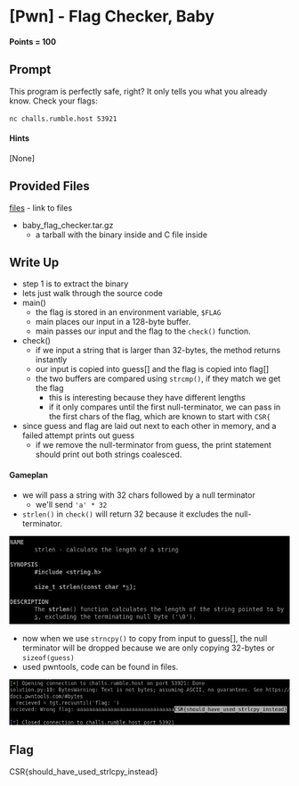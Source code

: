 # \[Pwn\] - Flag Checker, Baby

#### Points = 100

## Prompt

This program is perfectly safe, right? It only tells you what you already know. Check your flags:

`nc challs.rumble.host 53921`

#### Hints
\[None\]

## Provided Files
[files](../../files/cybersecurityrumble/flag_checker_baby) - link to files
- baby_flag_checker.tar.gz
	- a tarball with the binary inside and C file inside

## Write Up

- step 1 is to extract the binary
- lets just walk through the source code
- main()
	- the flag is stored in an environment variable, `$FLAG`
	- main places our input in a 128-byte buffer.
	- main passes our input and the flag to the `check()` function.
- check()
	- if we input a string that is larger than 32-bytes, the method returns instantly
	- our input is copied into guess\[\] and the flag is copied into flag\[\]
	- the two buffers are compared using `strcmp()`, if they match we get the flag
		- this is interesting because they have different lengths
		- if it only compares until the first null-terminator, we can pass in the first chars of the flag, which are known to start with `CSR{`
- since guess and flag are laid out next to each other in memory, and a failed attempt prints out guess
	- if we remove the null-terminator from guess, the print statement should print out both strings coalesced.

#### Gameplan
- we will pass a string with 32 chars followed by a null terminator
	- we'll send `'a' * 32`
- `strlen()` in `check()` will return 32 because it excludes the null-terminator.

![image info](../images/cybersecurityrumble/strlen_manpage.png)

- now when we use `strncpy()` to copy from input to guess\[\], the null terminator will be dropped because we are only copying 32-bytes or `sizeof(guess)`
- used pwntools, code can be found in files.

![image info](../images/cybersecurityrumble/flag_checker_baby.png)

## Flag

CSR{should_have_used_strlcpy_instead}